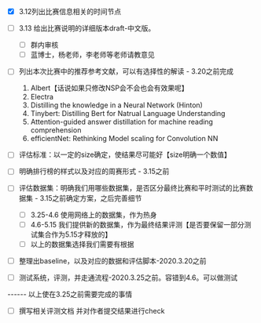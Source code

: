 - [x] 3.12列出比赛信息相关的时间节点
- [ ] 3.13 给出比赛说明的详细版本draft-中文版。
  - [ ] 群内审核
  - [ ] 蓝博士，杨老师，李老师等老师请教意见

- [ ] 列出本次比赛中的推荐参考文献，可以有选择性的解读 - 3.20之前完成
  1. Albert【话说如果只修改NSP会不会也会有效果呢】
  2. Electra 
  3. Distilling the knowledge in a Neural Network (Hinton)
  4. Tinybert: Distilling Bert for Natrual Language Understanding
  5. Attention-guided answer distillation for machine reading comprehension
  6. efficientNet: Rethinking Model scaling for Convolution NN
- [ ] 评估标准：以一定的size确定，使结果尽可能好【size明确一个数值】
- [ ] 明确排行榜的样式以及对应的周赛形式 - 3.15之前
- [ ] 评估数据集：明确我们用哪些数据集，是否区分最终比赛和平时测试的比赛数据集 - 3.15之前确定方案，之后完善细节
  - [ ] 3.25-4.6  使用网络上的数据集，作为热身
  - [ ] 4.6-5.15 我们提供新的数据集，作为最终结果评测【是否要保留一部分测试集合作为5.15才释放的】
  - [ ] 以上的数据集选择我们需要有根据
- [ ] 整理出baseline，以及对应的数据和评估脚本-2020.3.20之前

- [ ] 测试系统，评测，并走通流程-2020.3.25之前。容错到4.6。可以做测试



------ 以上使在3.25之前需要完成的事情

- [ ] 撰写相关评测文档 并对作者提交结果进行check

